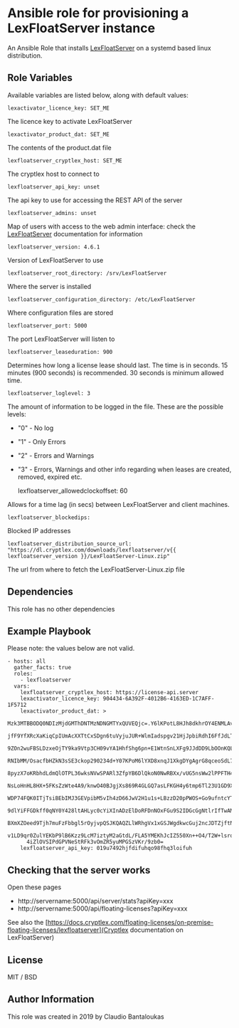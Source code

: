 # Ansible role for provisioning a LexFloatServer instance

An Ansible Role that installs [LexFloatServer](https://docs.cryptlex.com/floating-licenses/on-premise-floating-licenses/lexfloatserver) on a systemd based linux distribution.

## Role Variables

Available variables are listed below, along with default values:

    lexactivator_licence_key: SET_ME

The licence key to activate LexFloatServer

    lexactivator_product_dat: SET_ME

The contents of the product.dat file

    lexfloatserver_cryptlex_host: SET_ME

The cryptlex host to connect to

    lexfloatserver_api_key: unset

The api key to use for accessing the REST API of the server

    lexfloatserver_admins: unset

Map of users with access to the web admin interface: check the [LexFloatServer](https://docs.cryptlex.com/floating-licenses/on-premise-floating-licenses/lexfloatserver) documentation for information

    lexfloatserver_version: 4.6.1

Version of LexFloatServer to use

    lexfloatserver_root_directory: /srv/LexFloatServer

Where the server is installed

    lexfloatserver_configuration_directory: /etc/LexFloatServer

Where configuration files are stored

    lexfloatserver_port: 5000

The port LexFloatServer will listen to

    lexfloatserver_leaseduration: 900

Determines how long a license lease should last. The time is in seconds.
15 minutes (900 seconds) is recommended. 30 seconds is minimum allowed time.

    lexfloatserver_loglevel: 3

The amount of information to be logged in the file. These are the possible levels:

-   "0" - No log
-   "1" - Only Errors
-   "2" - Errors and Warnings
-   "3" - Errors, Warnings and other info regarding when leases are created, removed, expired etc.

    lexfloatserver_allowedclockoffset: 60

Allows for a time lag (in secs) between LexFloatServer and client machines.

    lexfloatserver_blockedips:

Blocked IP addresses

    lexfloatserver_distribution_source_url: "https://dl.cryptlex.com/downloads/lexfloatserver/v{{ lexfloatserver_version }}/LexFloatServer-Linux.zip"

The url from where to fetch the LexFloatServer-Linux.zip file

## Dependencies

This role has no other dependencies

## Example Playbook

Please note: the values below are not valid.

    - hosts: all
      gather_facts: true
      roles:
        - lexfloatserver
      vars:
        lexfloatserver_cryptlex_host: https://license-api.server
        lexactivator_licence_key: 904434-6A392F-4012B6-4163ED-1C7AFF-1F5712
        lexactivator_product_dat: >
          Mzk3MTBBODQ0NDIzMjdGMThDNTMzNDNGMTYxQUVEQjc=.Y6lKPotL8HJh8dkhrOY4ENMLAvAC10
          jfF9YfXRcXaKiqCpIUmAcXXTtCxSDgn6tuVyjuJUR+WlmIadspgv21HjJpbiRdhI6FfJdLTelL9
          9ZOn2wuFBSLDzxeOjTY9ka9Vtp3CH09vYA1HhfShg6pn+E1WtnSnLXFg9JJdDD9LbOOnKQLylTv
          RNIbMM/OsacfbHZkN3sSE3ckop290234d+Y07KPoM6lYXD8xnqJ1XkgDYgAgrG8qceoSdL7K+QJ
          8pyzX7oKRbhdLdmQlOTPL36wksNVwSPARl3ZfpYB6DlQkoN0NwRBXx/vUG5nsWw2lPPFTH4oiRR
          NsLoHnHL8HX+5FKsZzWte4A9/knwO40BJgjXs869R4GLGQ7asLFKGH4y6tmp6Tl23U1GD9Xr/Zc
          WDP74FQK0ITjTsiBEbIMJ3GEVpibM5vIh4zD66JwV2H1u1s+LBzzD20pPWOS+Go9ufntcYTxK3i
          9dlYiFFGDkff0qNY0Y428ltAHLyc0cYiXInADzElDoRFDnNOxFGu9S2IDGcGgNtlrIfTwAMU1cz
          BXmXZOeed9Tjh7muFzFbbgl5rOyjvpQSJKQAQZLlWRhgVx1xGSJWgdkwcGuj2ncJDTZjftN6lFB
          v1LD9qr0ZulYEKbP9lB6Kzz9LcM7iztyM2aGtdL/FLA5YMEKhJcIZ550Xn++O4/T2W+lsrozDVb
          4iZlOVSIPdGPVNeStRFk3vOmZR5yuMPGSzVKr/9zb0=
        lexfloatserver_api_key: 019u7492hjfdifuhqo98fhq3loifuh
        

## Checking that the server works

Open these pages

-   http://servername:5000/api/server/stats?apiKey=xxx
-   http://servername:5000/api/floating-licenses?apiKey=xxx

See also the [https://docs.cryptlex.com/floating-licenses/on-premise-floating-licenses/lexfloatserver](Cryptlex documentation on LexFloatServer)

## License

MIT / BSD

## Author Information

This role was created in 2019 by Claudio Bantaloukas
